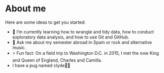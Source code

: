# About me


Here are some ideas to get you started:

- 🌱 I’m currently learning how to wrangle and tidy data, how to conduct exploratory data analysis, and how to use Git and GitHub.
- 💬 Ask me about my semester abroad in Spain or rock and alternative music.
- ⚡ Fun fact: On a field trip to Washington D.C. in 2015, I met the now King and Queen of England, Charles and Camilla.
- I have a pug named clyde🐕‍🦺

